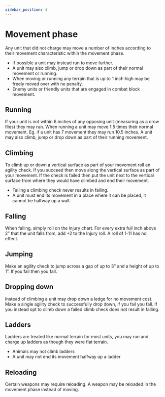 ```yaml
---
sidebar_position: 4
---
```


# Movement phase
Any unit that did not charge may move a number of inches according to their movement characteristic within the movement phase.

- If possible a unit may instead run to move further.
- A unit may also climb, jump or drop down as part of their normal movement or running.
- When moving or running any terrain that is up to 1 inch high may be freely moved over with no penalty.
- Enemy units or friendly units that are engaged in combat block movement.

## Running
If your unit is not within 8 inches of any opposing unit (measuring as a crow flies) they may run. When running a unit may move 1.5 times their normal movement. Eg. if a unit has 7 movement they may run 10.5 inches. A unit may also climb, jump or drop down as part of their running movement.

## Climbing
To climb up or down a vertical surface as part of your movement roll an agility check. If you succeed then move along the vertical surface as part of your movement. If the check is failed then put the unit next to the vertical surface from where they would have climbed and end their movement.

- Failing a climbing check never results in falling.
- A unit must end its movement in a place where it can be placed, it cannot be halfway up a wall.

## Falling
When falling, simply roll on the Injury chart. For every extra full inch above 2” that the unit falls from, add +2 to the Injury roll. A roll of 1-11 has no effect.

## Jumping
Make an agility check to jump across a gap of up to 3” and a height of up to 1”. If you fail then you fall.

## Dropping down
Instead of climbing a unit may drop down a ledge for no movement cost. Make a single agility check to successfully drop down, if you fail you fall. If you instead opt to climb down a failed climb check does not result in falling.

## Ladders
Ladders are treated like normal terrain for most units, you may run and charge up ladders as though they were flat terrain.
- Animals may not climb ladders
- A unit may not end its movement halfway up a ladder

## Reloading
Certain weapons may require reloading. A weapon may be reloaded in the movement phase instead of moving.
